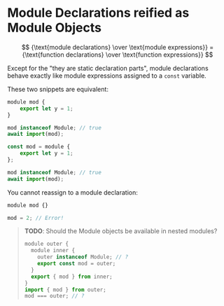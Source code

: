# Module Declarations reified as Module Objects

$$ {\text{module declarations} \over \text{module expressions}} = {\text{function declarations} \over \text{function expressions}} $$

Except for the "they are static declaration parts", module declarations behave exactly like module expressions assigned to a `const` variable.

These two snippets are equivalent:

```js
module mod {
    export let y = 1;
}

mod instanceof Module; // true
await import(mod);
```
```js
const mod = module {
    export let y = 1;
};

mod instanceof Module; // true
await import(mod);
```

You cannot reassign to a module declaration:
```js
module mod {}

mod = 2; // Error!
```

> **TODO**: Should the Module objects be available in nested modules?
> ```js
> module outer {
>   module inner {
>     outer instanceof Module; // ?
>     export const mod = outer;
>   }
>   export { mod } from inner;
> }
> import { mod } from outer;
> mod === outer; // ?
> ```
